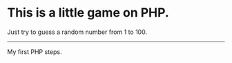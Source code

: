 # This is a little game on PHP.

Just try to guess a random number from 1 to 100.

***

My first PHP steps.